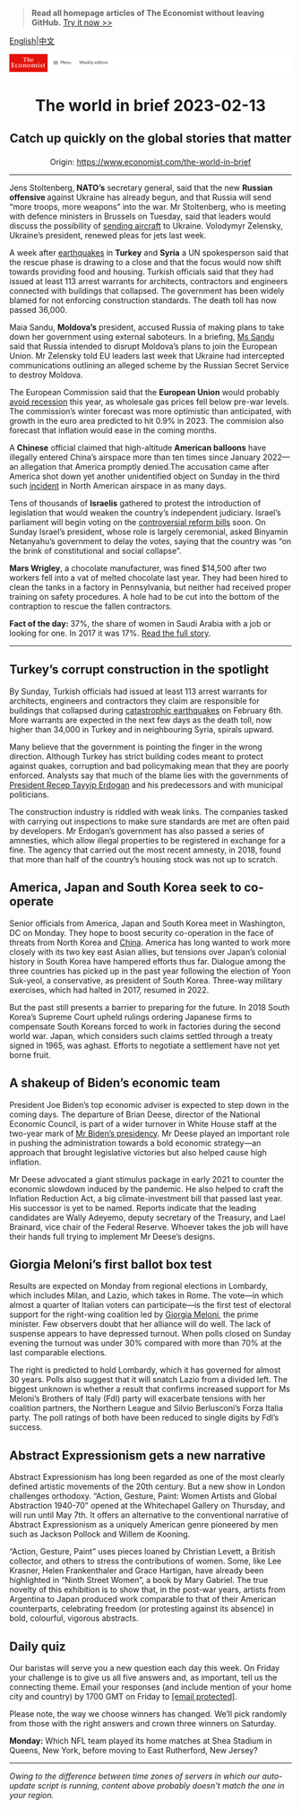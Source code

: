 > **Read all homepage articles of The Economist without leaving GitHub.** [Try it now >>](https://arielherself.github.io/te)

[English](https://github.com/arielherself/espresso/blob/main/README.md)|[中文](https://github-com.translate.goog/arielherself/espresso/blob/main/README.md?_x_tr_sl=en&_x_tr_tl=zh-CN&_x_tr_hl=zh-CN&_x_tr_pto=wapp)



![The Economist](menubar.png)

# <p align="center">The world in brief 2023-02-13</p>

## <p align="center">Catch up quickly on the global stories that matter</p>

<p align="center">Origin: <a href="https://www.economist.com/the-world-in-brief">https://www.economist.com/the-world-in-brief</a><hr>

Jens Stoltenberg,<strong> NATO’s</strong> secretary general, said that the new <strong>Russian offensive </strong>against Ukraine has already begun, and that Russia will send “more troops, more weapons” into the war. Mr Stoltenberg, who is meeting with defence ministers in Brussels on Tuesday, said that leaders would discuss the possibility of [sending aircraft](https://www.economist.com/the-economist-explains/2023/02/01/why-does-ukraine-want-western-jets-and-will-it-get-them) to Ukraine. Volodymyr Zelensky, Ukraine’s president, renewed pleas for jets last week.

A week after [earthquakes](https://www.economist.com/europe/2023/02/09/the-earthquakes-in-turkey-and-syria-have-shaken-both-countries) in <strong>Turkey</strong> and <strong>Syria</strong> a UN spokesperson said that the rescue phase is drawing to a close and that the focus would now shift towards providing food and housing. Turkish officials said that they had issued at least 113 arrest warrants for architects, contractors and engineers connected with buildings that collapsed. The government has been widely blamed for not enforcing construction standards. The death toll has now passed 36,000. 

Maia Sandu, <strong>Moldova’s</strong> president, accused Russia of making plans to take down her government using external saboteurs. In a briefing, [Ms Sandu](https://www.economist.com/europe/moldova-is-trying-to-stay-out-of-russias-war-with-ukraine/21809093) said that Russia intended to disrupt Moldova’s plans to join the European Union. Mr Zelensky told EU leaders last week that Ukraine had intercepted communications outlining an alleged scheme by the Russian Secret Service to destroy Moldova.

The European Commission said that the <strong>European Union</strong> would probably [avoid recession](https://www.economist.com/europe/2023/01/26/experience-from-a-past-crisis-suggests-europe-should-shake-off-any-complacency) this year, as wholesale gas prices fell below pre-war levels. The commission’s winter forecast was more optimistic than anticipated, with growth in the euro area predicted to hit 0.9% in 2023. The commision also forecast that inflation would ease in the coming months.

A <strong>Chinese</strong> official claimed that high-altitude <strong>American balloons</strong> have illegally entered China’s airspace more than ten times since January 2022—an allegation that America promptly denied.<strong></strong>The accusation came after America shot down yet another unidentified object on Sunday in the third such [incident](https://www.economist.com/china/2023/02/07/the-lessons-from-the-chinese-spy-balloon) in North American airspace in as many days. 

Tens of thousands of <strong>Israelis</strong> gathered to protest the introduction of legislation that would weaken the country’s independent judiciary. Israel’s parliament will begin voting on the [controversial reform bills](https://www.economist.com/middle-east-and-africa/2023/01/16/binyamin-netanyahu-rushes-to-take-on-israels-supreme-court) soon. On Sunday Israel’s president, whose role is largely ceremonial, asked Binyamin Netanyahu’s government to delay the votes, saying that the country was “on the brink of constitutional and social collapse”.

<strong>Mars Wrigley</strong>, a chocolate manufacturer, was fined $14,500 after two workers fell into a vat of melted chocolate last year. They had been hired to clean the tanks in a factory in Pennsylvania, but neither had received proper training on safety procedures. A hole had to be cut into the bottom of the contraption to rescue the fallen contractors.

<strong>Fact of the day: </strong>37%, the share of women in Saudi Arabia with a job or looking for one. In 2017 it was 17%. [Read the full story](https://www.economist.com/leaders/2023/02/09/arab-petrostates-must-prepare-their-citizens-for-a-post-oil-future).

----------

## Turkey’s corrupt construction in the spotlight

By Sunday, Turkish officials had issued at least 113 arrest warrants for architects, engineers and contractors they claim are responsible for buildings that collapsed during [catastrophic earthquakes](https://www.economist.com/europe/2023/02/09/the-earthquakes-in-turkey-and-syria-have-shaken-both-countries) on February 6th. More warrants are expected in the next few days as the death toll, now higher than 34,000 in Turkey and in neighbouring Syria, spirals upward.

Many believe that the government is pointing the finger in the wrong direction. Although Turkey has strict building codes meant to protect against quakes, corruption and bad policymaking mean that they are poorly enforced. Analysts say that much of the blame lies with the governments of [President Recep Tayyip Erdogan](https://www.economist.com/special-report/2023-01-21) and his predecessors and with municipal politicians.

The construction industry is riddled with weak links. The companies tasked with carrying out inspections to make sure standards are met are often paid by developers. Mr Erdogan’s government has also passed a series of amnesties, which allow illegal properties to be registered in exchange for a fine. The agency that carried out the most recent amnesty, in 2018, found that more than half of the country’s housing stock was not up to scratch. 

## America, Japan and South Korea seek to co-operate

Senior officials from America, Japan and South Korea meet in Washington, DC on Monday. They hope to boost security co-operation in the face of threats from North Korea and [China](https://www.economist.com/china/2023/02/09/tensions-will-linger-over-a-chinese-balloon-downed-by-america). America has long wanted to work more closely with its two key east Asian allies, but tensions over Japan’s colonial history in South Korea have hampered efforts thus far. Dialogue among the three countries has picked up in the past year following the election of Yoon Suk-yeol, a conservative, as president of South Korea. Three-way military exercises, which had halted in 2017, resumed in 2022. 

But the past still presents a barrier to preparing for the future. In 2018 South Korea’s Supreme Court upheld rulings ordering Japanese firms to compensate South Koreans forced to work in factories during the second world war. Japan, which considers such claims settled through a treaty signed in 1965, was aghast. Efforts to negotiate a settlement have not yet borne fruit.

## A shakeup of Biden’s economic team

President Joe Biden’s top economic adviser is expected to step down in the coming days. The departure of Brian Deese, director of the National Economic Council, is part of a wider turnover in White House staff at the two-year mark of [Mr Biden’s presidency](https://www.economist.com/president-joe-biden-polls). Mr Deese played an important role in pushing the administration towards a bold economic strategy—an approach that brought legislative victories but also helped cause high inflation.

Mr Deese advocated a giant stimulus package in early 2021 to counter the economic slowdown induced by the pandemic. He also helped to craft the Inflation Reduction Act, a big climate-investment bill that passed last year. His successor is yet to be named. Reports indicate that the leading candidates are Wally Adeyemo, deputy secretary of the Treasury, and Lael Brainard, vice chair of the Federal Reserve. Whoever takes the job will have their hands full trying to implement Mr Deese’s designs.

## Giorgia Meloni’s first ballot box test

Results are expected on Monday from regional elections in Lombardy, which includes Milan, and Lazio, which takes in Rome. The vote—in which almost a quarter of Italian voters can participate—is the first test of electoral support for the right-wing coalition led by [Giorgia Meloni](https://www.economist.com/europe/2023/01/26/after-a-steady-first-100-days-choppier-waters-await-giorgia-meloni), the prime minister. Few observers doubt that her alliance will do well. The lack of suspense appears to have depressed turnout. When polls closed on Sunday evening the turnout was under 30% compared with more than 70% at the last comparable elections.

The right is predicted to hold Lombardy, which it has governed for almost 30 years. Polls also suggest that it will snatch Lazio from a divided left. The biggest unknown is whether a result that confirms increased support for Ms Meloni’s Brothers of Italy (FdI) party will exacerbate tensions with her coalition partners, the Northern League and Silvio Berlusconi’s Forza Italia party. The poll ratings of both have been reduced to single digits by FdI’s success.

## Abstract Expressionism gets a new narrative

Abstract Expressionism has long been regarded as one of the most clearly defined artistic movements of the 20th century. But a new show in London challenges orthodoxy. “Action, Gesture, Paint: Women Artists and Global Abstraction 1940-70” opened at the Whitechapel Gallery on Thursday, and will run until May 7th. It offers an alternative to the conventional narrative of Abstract Expressionism as a uniquely American genre pioneered by men such as Jackson Pollock and Willem de Kooning. 

“Action, Gesture, Paint” uses pieces loaned by Christian Levett, a British collector, and others to stress the contributions of women. Some, like Lee Krasner, Helen Frankenthaler and Grace Hartigan, have already been highlighted in “Ninth Street Women”, a book by Mary Gabriel. The true novelty of this exhibition is to show that, in the post-war years, artists from Argentina to Japan produced work comparable to that of their American counterparts, celebrating freedom (or protesting against its absence) in bold, colourful, vigorous abstracts.

## Daily quiz

Our baristas will serve you a new question each day this week. On Friday your challenge is to give us all five answers and, as important, tell us the connecting theme. Email your responses (and include mention of your home city and country) by 1700 GMT on Friday to [<span class="__cf_email__" data-cfemail="de8fabb7a49badaeacbbadadb19ebbbdb1b0b1b3b7adaaf0bdb1b3">[email&#160;protected]</span>](https://mail.google.com/mail/?view=cm&amp;fs=1&amp;tf=1&amp;to=QuizEspresso@economist.com). 

Please note, the way we choose winners has changed. We’ll pick randomly from those with the right answers and crown three winners on Saturday.

<strong>Monday:</strong> Which NFL team played its home matches at Shea Stadium in Queens, New York, before moving to East Rutherford, New Jersey?

----------

*Owing to the difference between time zones of servers in which our auto-update script is running, content above probably doesn't match the one in your region.*
